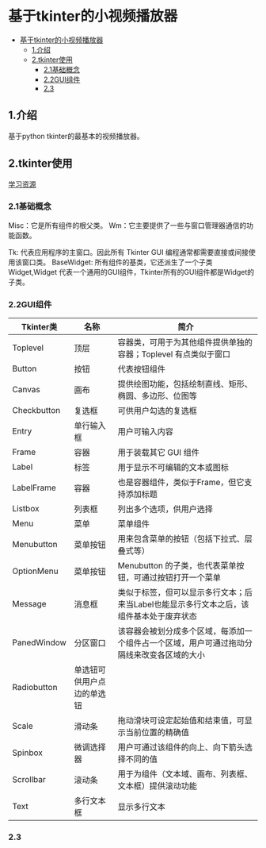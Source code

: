 # 基于tkinter的小视频播放器

<!-- TOC -->

- [基于tkinter的小视频播放器](#%e5%9f%ba%e4%ba%8etkinter%e7%9a%84%e5%b0%8f%e8%a7%86%e9%a2%91%e6%92%ad%e6%94%be%e5%99%a8)
  - [1.介绍](#1%e4%bb%8b%e7%bb%8d)
  - [2.tkinter使用](#2tkinter%e4%bd%bf%e7%94%a8)
    - [2.1基础概念](#21%e5%9f%ba%e7%a1%80%e6%a6%82%e5%bf%b5)
    - [2.2GUI组件](#22gui%e7%bb%84%e4%bb%b6)
    - [2.3](#23)

<!-- /TOC -->

## 1.介绍

基于python tkinter的最基本的视频播放器。

## 2.tkinter使用

[学习资源](http://c.biancheng.net/view/2451.html)

### 2.1基础概念

Misc：它是所有组件的根父类。
Wm：它主要提供了一些与窗口管理器通信的功能函数。

Tk: 代表应用程序的主窗口。因此所有 Tkinter GUI 编程通常都需要直接或间接使用该窗口类。
BaseWidget: 所有组件的基类，它还派生了一个子类 Widget,Widget 代表一个通用的GUI组件，Tkinter所有的GUI组件都是Widget的子类。

### 2.2GUI组件

| Tkinter类 | 名称 | 简介 |
| ------ | ------ | ------ |
| Toplevel | 顶层 | 容器类，可用于为其他组件提供单独的容器；Toplevel 有点类似于窗口 |
| Button | 按钮 | 代表按钮组件 |
| Canvas | 画布 | 提供绘图功能，包括绘制直线、矩形、椭圆、多边形、位图等 |
| Checkbutton | 复选框 | 可供用户勾选的复选框 |
| Entry | 单行输入框 | 用户可输入内容 |
| Frame | 容器 | 用于装载其它 GUI 组件 |
| Label | 标签 | 用于显示不可编辑的文本或图标 |
| LabelFrame | 容器 | 也是容器组件，类似于Frame，但它支持添加标题 |
| Listbox | 列表框 | 列出多个选项，供用户选择 |
| Menu | 菜单 | 菜单组件 |
| Menubutton | 菜单按钮 | 用来包含菜单的按钮（包括下拉式、层叠式等） |
|OptionMenu | 菜单按钮 | Menubutton 的子类，也代表菜单按钮，可通过按钮打开一个菜单 |
| Message | 消息框 | 类似于标签，但可以显示多行文本；后来当Label也能显示多行文本之后，该组件基本处于废弃状态 |
| PanedWindow | 分区窗口 | 该容器会被划分成多个区域，每添加一个组件占一个区域，用户可通过拖动分隔线来改变各区域的大小 |
| Radiobutton | 单选钮可供用户点边的单选钮 |
| Scale | 滑动条 | 拖动滑块可设定起始值和结束值，可显示当前位置的精确值 |
| Spinbox | 微调选择器 | 用户可通过该组件的向上、向下箭头选择不同的值 |
| Scrollbar | 滚动条 | 用于为组件（文本域、画布、列表框、文本框）提供滚动功能 |
| Text | 多行文本框 | 显示多行文本 |

### 2.3

